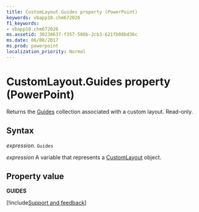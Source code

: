 ```yaml
---
title: CustomLayout.Guides property (PowerPoint)
keywords: vbapp10.chm672026
f1_keywords:
- vbapp10.chm672026
ms.assetid: 30230637-f357-506b-2cb3-621fb08bd36c
ms.date: 06/08/2017
ms.prod: powerpoint
localization_priority: Normal
---
```



# CustomLayout.Guides property (PowerPoint)

Returns the [Guides](overview/PowerPoint.md) collection associated with a custom layout. Read-only.


## Syntax

_expression_. `Guides`

_expression_ A variable that represents a [CustomLayout](PowerPoint.CustomLayout.md) object.


## Property value

 **GUIDES**

[!include[Support and feedback](~/includes/feedback-boilerplate.md)]